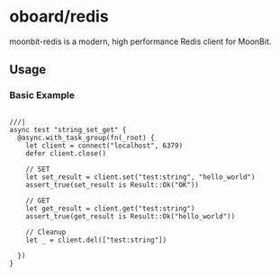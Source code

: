 # oboard/redis
moonbit-redis is a modern, high performance Redis client for MoonBit.

## Usage
### Basic Example
```moonbit

///|
async test "string_set_get" {
  @async.with_task_group(fn(_root) {
    let client = connect("localhost", 6379)
    defer client.close()

    // SET
    let set_result = client.set("test:string", "hello_world")
    assert_true(set_result is Result::Ok("OK"))

    // GET
    let get_result = client.get("test:string")
    assert_true(get_result is Result::Ok("hello_world"))

    // Cleanup
    let _ = client.del(["test:string"])

  })
}
```
